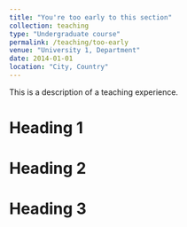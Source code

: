 ```yaml
---
title: "You're too early to this section"
collection: teaching
type: "Undergraduate course"
permalink: /teaching/too-early
venue: "University 1, Department"
date: 2014-01-01
location: "City, Country"
---
```


This is a description of a teaching experience.

Heading 1
======

Heading 2
======

Heading 3
======